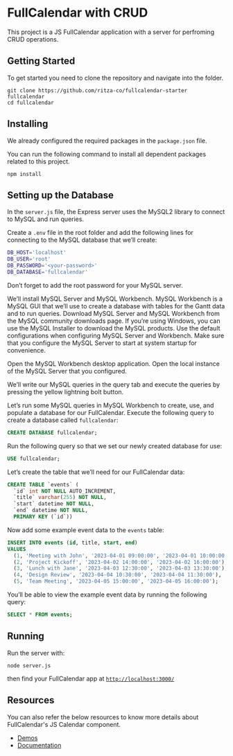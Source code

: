 # FullCalendar with CRUD

This project is a JS FullCalendar application with a server for perfroming CRUD operations.

## Getting Started

To get started you need to clone the repository and navigate into the folder.

```
git clone https://github.com/ritza-co/fullcalendar-starter fullcalendar
cd fullcalendar
```

## Installing

We already configured the required packages in the `package.json` file.

You can run the following command to install all dependent packages related to this project.

```
npm install
```

## Setting up the Database

In the `server.js` file, the Express server uses the MySQL2 library to connect to MySQL and run queries.

Create a `.env` file in the root folder and add the following lines for connecting to the MySQL database that we’ll create:

```bash
DB_HOST='localhost'
DB_USER='root'
DB_PASSWORD='<your-password>'
DB_DATABASE='fullcalendar'
```

Don’t forget to add the root password for your MySQL server.

We’ll install MySQL Server and MySQL Workbench. MySQL Workbench is a MySQL GUI that we’ll use to create a database with tables for the Gantt data and to run queries. Download MySQL Server and MySQL Workbench from the MySQL community downloads page. If you’re using Windows, you can use the MySQL Installer to download the MySQL products. Use the default configurations when configuring MySQL Server and Workbench. Make sure that you configure the MySQL Server to start at system startup for convenience.

Open the MySQL Workbench desktop application. Open the local instance of the MySQL Server that you configured.

We’ll write our MySQL queries in the query tab and execute the queries by pressing the yellow lightning bolt button.

Let’s run some MySQL queries in MySQL Workbench to create, use, and populate a database for our FullCalendar. Execute the following query to create a database called `fullcalendar`:

```sql
CREATE DATABASE fullcalendar;
```

Run the following query so that we set our newly created database for use:

```sql
USE fullcalendar;
```

Let’s create the table that we’ll need for our FullCalendar data:

```sql
CREATE TABLE `events` (
  `id` int NOT NULL AUTO_INCREMENT,
  `title` varchar(255) NOT NULL,
  `start` datetime NOT NULL,
  `end` datetime NOT NULL,
  PRIMARY KEY (`id`))
```

Now add some example event data to the `events` table:

```sql
INSERT INTO events (id, title, start, end)
VALUES
  (1, 'Meeting with John', '2023-04-01 09:00:00', '2023-04-01 10:00:00'),
  (2, 'Project Kickoff', '2023-04-02 14:00:00', '2023-04-02 16:00:00'),
  (3, 'Lunch with Jane', '2023-04-03 12:30:00', '2023-04-03 13:30:00'),
  (4, 'Design Review', '2023-04-04 10:30:00', '2023-04-04 11:30:00'),
  (5, 'Team Meeting', '2023-04-05 15:00:00', '2023-04-05 16:00:00');
```

You’ll be able to view the example event data by running the following query:

```sql
SELECT * FROM events;
```

## Running

Run the server with:

```
node server.js
```

then find your FullCalendar app at [`http://localhost:3000/`](http://localhost:3000/)

## Resources

You can also refer the below resources to know more details about FullCalendar's JS Calendar component.

- [Demos](https://fullcalendar.io/demos)
- [Documentation](https://fullcalendar.io/docs)
